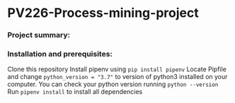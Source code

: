 # PV226-Process-mining-project
### Project summary:

### Installation and prerequisites:
Clone this repository
Install pipenv using `pip install pipenv`
Locate Pipfile and change `python_version = "3.7"` to version of python3 installed on your computer. You can check your python version running `python --version`
Run `pipenv install` to install all dependencies